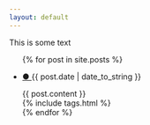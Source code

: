 ```yaml
---
layout: default
---
```


This is some text

<ul class="listing">
{% for post in site.posts %}
 
  <li class="listing-item">
   <p class="meta"><a class="permalink" href="{{ site.baseurl }}{{ post.url }}"> &#9679; </a> {{ post.date | date_to_string }}</p>
    <div>
        {{ post.content }}
        </div>
             {% include tags.html %}
  </li>
{% endfor %}
</ul>
